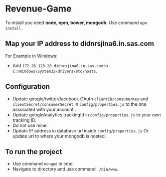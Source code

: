# Revenue-Game

To install you need **node, npm, bower, mongodb**. Use command `npm install`.

## Map your IP address to didnrsjina6.in.sas.com

For Example in Windows:

- Add `172.26.123.20 didnrsjina6.in.sas.com` in `C:\Windows\System32\drivers\etc\hosts`.

## Configuration

- Update google/twitter/facebook OAuth `clientID/consumerKey` and `clientSecret/consumerSecret`  in `config/properties.js` to the one associated with your account .
- Update googleAnalytics.trackingId in `config/properties.js` to your own tracking ID.
- Do not use mine.
- Update IP address in database url inside `config/properties.js` Or update url to where your mongodb is hosted.

## To run the project

- Use command `mongod` in cmd.
- Navigate to directory and use command `./bin/www`.
